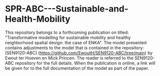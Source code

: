 # SPR-ABC---Sustainable-and-Health-Mobility

This repository belongs to a forthcoming publication on titled: "Transformative modelling for sustainable mobility and healthy neighborhood spatial design: the case of ENKA". 
The model presented contains adjustments to the model that is contained in the repository: [SEN9120-ABC] (https://github.com/EwoutH/SEN9120-ABC/tree/main) by Ewout ter Hoeven en Mick Princen. The reader is referred to the SEN9120-ABC repository for the full details. When the publication is online, a link will be given for to the full documentation of the model as part of the paper.
